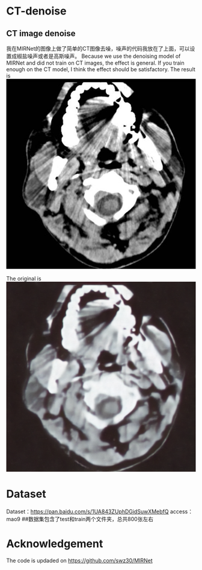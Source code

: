 # CT-denoise
## CT image denoise
我在MIRNet的图像上做了简单的CT图像去噪，噪声的代码我放在了上面，可以设置成椒盐噪声或者是高斯噪声。
Because we use the denoising model of MIRNet and did not train on CT images, the effect is general. If you train enough on the CT model, I think the effect should be satisfactory.
The result is ![image](https://github.com/zhangbaijin/CT-denoise/blob/main/2%20(2).jpg)

The original is ![image](https://github.com/zhangbaijin/CT-denoise/blob/main/0001_1.png)
# Dataset
Dataset：https://pan.baidu.com/s/1UA843ZUphDGidSuwXMebfQ access：mao9 
##数据集包含了test和train两个文件夹，总共800张左右

# Acknowledgement
The code is updaded on https://github.com/swz30/MIRNet 
